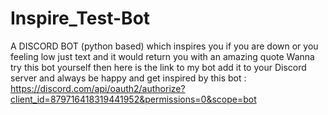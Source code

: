 # Inspire_Test-Bot
A DISCORD BOT (python based) which inspires you if you are down or you feeling low just text and it would return you with an amazing quote 
Wanna try this bot yourself then here is the link to my bot add it to your Discord server and always be happy and get inspired by this bot : https://discord.com/api/oauth2/authorize?client_id=879716418319441952&permissions=0&scope=bot
